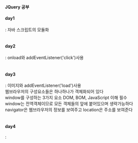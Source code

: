 #### JQuery 공부

<h4>day1</h4>
: 자바 스크립트의 모듈화 </br>
</br>
<h4>day2</h4>
: onload와 addEventListener('click')사용</br>
</br>
<h4>day3</h4>
: 이미지와 addEventListener('load')사용</br>
웹브라우저의 구성요소들은 하나하나가 객체화되어 있다</br>
window를 구성하는 3가지 요소 DOM, BOM, JavaScript 이해 필수</br>
window는 전역객체이므로 모든 객체들의 앞에 붙어있으며 생략가능하다</br>
navigator은 웹브라우저의 정보를 보여주고 location은 주소를 보여준다</br>
</br>
<h4>day4</h4>
:</br>
